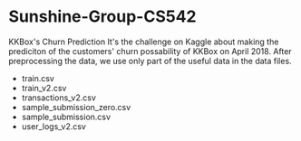 # Sunshine-Group-CS542
KKBox's Churn Prediction
It's the challenge on Kaggle about making the prediciton of the customers' churn possability of KKBox on April 2018.
After preprocessing the data, we use only part of the useful data in the data files.
* train.csv
* train_v2.csv
* transactions_v2.csv
* sample_submission_zero.csv
* sample_submission.csv
* user_logs_v2.csv

